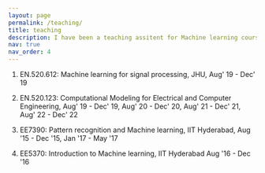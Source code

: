 ```yaml
---
layout: page
permalink: /teaching/
title: teaching
description: I have been a teaching assitent for Machine learning courses 4 times so far.
nav: true
nav_order: 4
---
```


1. EN.520.612: Machine learning for signal processing, JHU, Aug' 19 - Dec' 19

2. EN.520.123: Computational Modeling for Electrical and Computer Engineering, Aug' 19 - Dec' 19, Aug' 20 - Dec' 20, Aug' 21 - Dec' 21, Aug' 22 - Dec' 22 

3. EE7390: Pattern recognition and Machine learning, IIT Hyderabad,  Aug '15 - Dec '15, Jan '17 - May '17

4. EE5370: Introduction to Machine learning, IIT Hyderabad Aug '16 - Dec '16
